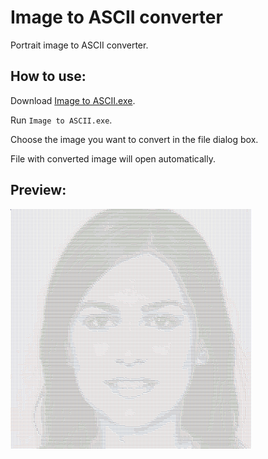 # Image to ASCII converter
Portrait image to ASCII converter.

## How to use:
Download [Image to ASCII.exe](https://raw.githubusercontent.com/Lavertis/image-to-ascii-converter/master/output/Image%20to%20ASCII.exe).

Run `Image to ASCII.exe`.

Choose the image you want to convert in the file dialog box.

File with converted image will open automatically.

## Preview:
![](images/preview.PNG)